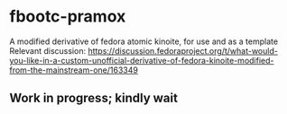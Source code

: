 # fbootc-pramox
A modified derivative of fedora atomic kinoite, for use and as a template
Relevant discussion: https://discussion.fedoraproject.org/t/what-would-you-like-in-a-custom-unofficial-derivative-of-fedora-kinoite-modified-from-the-mainstream-one/163349

## Work in progress; kindly wait

